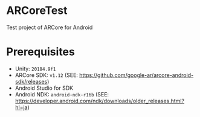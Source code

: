 # ARCoreTest
Test project of ARCore for Android

# Prerequisites

* Unity: ``20184.9f1``
* ARCore SDK: ``v1.12`` (SEE: https://github.com/google-ar/arcore-android-sdk/releases)
* Android Studio for SDK
* Android NDK: ``android-ndk-r16b`` (SEE: https://developer.android.com/ndk/downloads/older_releases.html?hl=ja)